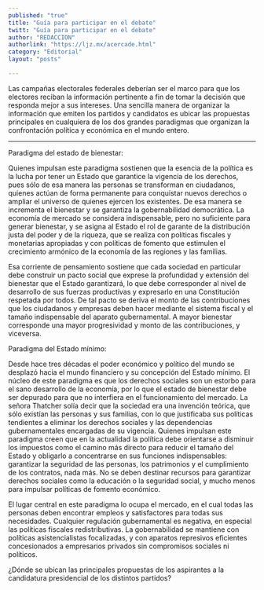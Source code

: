 ```yaml
---
published: "true"
title: "Guía para participar en el debate"
twitt: "Guía para participar en el debate"
author: "REDACCION"
authorlink: "https://ljz.mx/acercade.html"
category: "Editorial"
layout: "posts"

---
```



  Las campañas electorales federales deberían ser el marco para que los electores reciban la información pertinente a fin de tomar la decisión que responda mejor a sus intereses. Una sencilla manera de organizar la información que emiten los partidos y candidatos es ubicar las propuestas principales en cualquiera de los dos grandes paradigmas que organizan la confrontación política y económica en el mundo entero.


** **


  Paradigma del estado de bienestar:



  Quienes impulsan este paradigma sostienen que la esencia de la política es la lucha por tener un Estado que garantice la vigencia de los derechos, pues sólo de esa manera las personas se transforman en ciudadanos, quienes actúan de forma permanente para conquistar nuevos derechos o ampliar el universo de quienes ejercen los existentes. De esa manera se incrementa el bienestar y se garantiza la gobernabilidad democrática. La economía de mercado se considera indispensable, pero no suficiente para generar bienestar, y se asigna al Estado el rol de garante de la distribución justa del poder y de la riqueza, que se realiza con políticas fiscales y monetarias apropiadas y con políticas de fomento que estimulen el crecimiento armónico de la economía de las regiones y las familias.



  Esa corriente de pensamiento sostiene que cada sociedad en particular debe construir un pacto social que exprese la profundidad y extensión del bienestar que el Estado garantizará, lo que debe corresponder al nivel de desarrollo de sus fuerzas productivas y expresarlo en una Constitución respetada por todos. De tal pacto se deriva el monto de las contribuciones que los ciudadanos y empresas deben hacer mediante el sistema fiscal y el tamaño indispensable del aparato gubernamental. A mayor bienestar corresponde una mayor progresividad y monto de las contribuciones, y viceversa.



  Paradigma del Estado mínimo:



  Desde hace tres décadas el poder económico y político del mundo se desplazó hacia el mundo financiero y su concepción del Estado mínimo. El núcleo de este paradigma es que los derechos sociales son un estorbo para el sano desarrollo de la economía, por lo que el estado de bienestar debe ser depurado para que no interfiera en el funcionamiento del mercado. La señora Thatcher solía decir que la sociedad era una invención teórica, que sólo existían las personas y sus familias, con lo que justificaba sus políticas tendientes a eliminar los derechos sociales y las dependencias gubernamentales encargadas de su vigencia. Quienes impulsan este paradigma creen que en la actualidad la política debe orientarse a disminuir los impuestos como el camino más directo para reducir el tamaño del Estado y obligarlo a concentrarse en sus funciones indispensables: garantizar la seguridad de las personas, los patrimonios y el cumplimiento de los contratos, nada más. No se deben destinar recursos para garantizar derechos sociales como la educación o la seguridad social, y mucho menos para impulsar políticas de fomento económico.



  El lugar central en este paradigma lo ocupa el mercado, en el cual todas las personas deben encontrar empleos y satisfactores para todas sus necesidades. Cualquier regulación gubernamental es negativa, en especial las políticas fiscales redistributivas. La gobernabilidad se mantiene con políticas asistencialistas focalizadas, y con aparatos represivos eficientes concesionados a empresarios privados sin compromisos sociales ni políticos.



  ¿Dónde se ubican las principales propuestas de los aspirantes a la candidatura presidencial de los distintos partidos?


